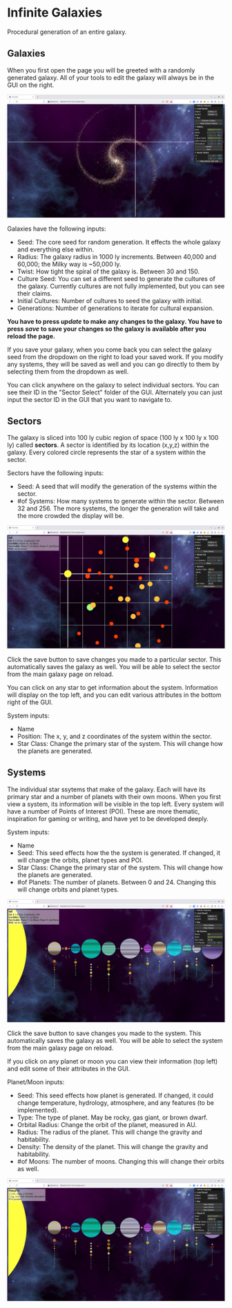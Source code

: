 # Infinite Galaxies
Procedural generation of an entire galaxy. 

## Galaxies
When you first open the page you will be greeted with a randomly generated galaxy. 
All of your tools to edit the galaxy will always be in the GUI on the right. 

![Opening screen, a galaxy with crosshairs](docs/galaxy_crosshairs.png)

Galaxies have the following inputs:
- Seed: The core seed for random generation. It effects the whole galaxy and everything else within. 
- Radius: The galaxy radius in 1000 ly increments. Between 40,000 and 60,000; the Milky way is ~50,000 ly. 
- Twist: How tight the spiral of the galaxy is. Between 30 and 150.  
- Culture Seed: You can set a different seed to generate the cultures of the galaxy. Currently cultures are not fully implemented, but you can see their claims. 
- Initial Cultures: Number of cultures to seed the galaxy with initial.
- Generations: Number of generations to iterate for cultural expansion.

**You have to press *update* to make any changes to the galaxy. You have to press *save* to save your changes so the galaxy is available after you reload the page.**

If you save your galaxy, when you come back you can select the galaxy seed from the dropdown on the right to load your saved work. 
If you modify any systems, they will be saved as well and you can go directly to them by selecting them from the dropdown as well. 

You can click anywhere on the galaxy to select individual sectors. You can see their ID in the "Sector Select" folder of the GUI. 
Alternately you can just input the sector ID in the GUI that you want to navigate to. 

## Sectors
The galaxy is sliced into 100 ly cubic region of space (100 ly x 100 ly x 100 ly) called **sectors**. A sector is identified by its location (x,y,z) within the galaxy. 
Every colored circle represents the star of a system within the sector.      

Sectors have the following inputs:
- Seed: A seed that will modify the generation of the systems within the sector.
- #of Systems: How many systems to generate within the sector. Between 32 and 256. The more systems, the longer the generation will take and the more crowded the display will be.  

![sector view](docs/sector.png)

Click the save button to save changes you made to a particular sector. This automatically saves the galaxy as well. You will be able to select the sector from the main galaxy page on reload. 

You can click on any star to get information about the system. Information will display on the top left, and you can edit various attributes in the bottom right of the GUI.

System inputs:
- Name
- Position: The x, y, and z coordinates of the system within the sector. 
- Star Class: Change the primary star of the system. This will change how the planets are generated. 

## Systems
The individual star ssytems that make of the galaxy. Each will have its primary star and a number of planets with their own moons. 
When you first view a system, its information will be visible in the top left. Every system will have a number of Points of Interest (POI). 
These are more thematic, inspiration for gaming or writing, and have yet to be developed deeply.     

System inputs:
- Name
- Seed: This seed effects how the the system is generated. If changed, it will change the orbits, planet types and POI.  
- Star Class: Change the primary star of the system. This will change how the planets are generated.
- #of Planets: The number of planets. Between 0 and 24. Changing this will change orbits and planet types.  

![system view](docs/system_system.png)

Click the save button to save changes you made to the system. This automatically saves the galaxy as well. You will be able to select the system from the main galaxy page on reload.

If you click on any planet or moon you can view their information (top left) and edit some of their attributes in the GUI.  

Planet/Moon inputs:
- Seed: This seed effects how planet is generated. If changed, it could change temperature, hydrology, atmosphere, and any features (to be implemented).
- Type: The type of planet. May be rocky, gas giant, or brown dwarf.  
- Orbital Radius: Change the orbit of the planet, measured in AU.
- Radius: The radius of the planet. This will change the gravity and habitability.
- Density: The density of the planet. This will change the gravity and habitability. 
- #of Moons: The number of moons. Changing this will change their orbits as well.  

![system with planet selected](docs/system_planet.png)
